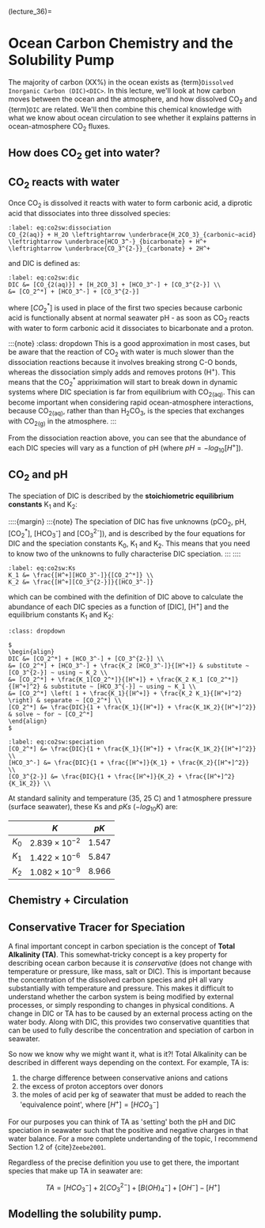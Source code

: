 (lecture_36)=
# Ocean Carbon Chemistry and the Solubility Pump

<!-- Reaction of CO2 with water.

pH dependence.

Conservative tracer(s) for the carbon system.

## Model Equations

DIC and TA tracers, C speciation calculation, pCO2 equilibration
 -->


The majority of carbon (XX%) in the ocean exists as {term}`Dissolved Inorganic Carbon (DIC)<DIC>`.
In this lecture, we'll look at how carbon moves between the ocean and the atmosphere, and how dissolved $\mathrm{CO_2}$ and {term}`DIC` are related.
We'll then combine this chemical knowledge with what we know about ocean circulation to see whether it explains patterns in ocean-atmosphere $\mathrm{CO_2}$ fluxes.

## How does $\mathrm{CO_2}$ get into water?

<!-- - Ideal gasses dissolve into water following Henry's Law ($K_0$)
- Sensitive to temperature
  - Think: what happens as water changes temperature?
  - Refer back to CO2 patterns.
- Calculate DIC concentration from pCO2 with only $K_0$ -->

## $\mathrm{CO_2}$ reacts with water


Once CO<sub>2</sub> is dissolved it reacts with water to form carbonic acid, a diprotic acid that dissociates into three dissolved species:

```{math}
:label: eq:co2sw:dissociation
CO_{2(aq)} + H_2O \leftrightarrow \underbrace{H_2CO_3}_{carbonic~acid} \leftrightarrow \underbrace{HCO_3^-}_{bicarbonate} + H^+ \leftrightarrow \underbrace{CO_3^{2-}}_{carbonate} + 2H^+
```

and DIC is defined as:

```{math}
:label: eq:co2sw:dic
DIC &= [CO_{2(aq)}] + [H_2CO_3] + [HCO_3^-] + [CO_3^{2-}] \\
&= [CO_2^*] + [HCO_3^-] + [CO_3^{2-}]
```

where $[CO_2^*]$ is used in place of the first two species because carbonic acid is functionally absent at normal seawater pH - as soon as CO<sub>2</sub> reacts with water to form carbonic acid it dissociates to bicarbonate and a proton.

:::{note}
:class: dropdown
This is a good approximation in most cases, but be aware that the reaction of CO<sub>2</sub> with water is much slower than the dissociation reactions because it involves breaking strong C-O bonds, whereas the dissociation simply adds and removes protons (H<sup>+</sup>).
This means that the CO<sub>2</sub><sup>*</sup> appriximation will start to break down in dynamic systems where DIC speciation is far from equilibrium with CO<sub>2(aq)</sub>.
This can become important when considering rapid ocean-atmosphere interactions, because CO<sub>2(aq)</sub>, rather than than H<sub>2</sub>CO<sub>3</sub>, is the species that exchanges with CO<sub>2(g)</sub> in the atmosphere.
::: 

From the dissociation reaction above, you can see that the abundance of each DIC species will vary as a function of pH (where $pH = -log_{10}[H^+]$).

<!-- - Reacts with water to form a weak **diprotic** acid, carbonic acid, which dissociates.
  - $\mathrm{CO_{2(aq)} + H_2O \leftrightarrow H_2CO_3 \leftrightarrow HCO_3^- + H^+ \leftrightarrow HCO_3^{2-} + 2H^+}$
- {term}`DIC` is the sum of the dissolved, C-containing species:
  - $\mathrm{DIC = [CO_{2(aq)}] + [H_2CO_3] + [HCO_3^-] + [CO_3^{2-}]}$
  - Square brackets denote concentration.
  - Units generally $\mathrm{\mu mol~kg^{-1}}$ - 'average' seawater has around $\mathrm{2100 \mu mol~kg^{-1}}$
- The abundance of each species is linked to the pH of seawater ($\mathrm{pH = -\log_{10}[H^+]}$)
  - Equilibrium constants
  - Calculate $HCO_3^-$ as a fn of DIC and pH.
  - Bjerrum Plot.
  - Approximate abundance of species in 'normal' seawater.
- Ks and Temp/Sal
  - drive changes in speciation - $\dv{DIC}{pCO_2}$ as a fn of T/S -->

## $\mathrm{CO_2}$ and pH

The speciation of DIC is described by the **stoichiometric equilibrium constants** K<sub>1</sub> and K<sub>2</sub>:

::::{margin}
:::{note}
The speciation of DIC has five unknowns (pCO<sub>2</sub>, pH, [CO<sub>2</sub><sup>*</sup>], [HCO<sub>3</sub><sup>-</sup>] and [CO<sub>3</sub><sup>2-</sup>]), and is described by the four equations for DIC and the speciation constants K<sub>0</sub>, K<sub>1</sub> and K<sub>2</sub>. This means that you need to know two of the unknowns to fully characterise DIC speciation.
:::
::::

```{math}
:label: eq:co2sw:Ks
K_1 &= \frac{[H^+][HCO_3^-]}{[CO_2^*]} \\
K_2 &= \frac{[H^+][CO_3^{2-}]}{[HCO_3^-]}
```

which can be combined with the definition of DIC above to calculate the abundance of each DIC species as a function of [DIC], [H<sup>+</sup>] and the equilibrium constants K<sub>1</sub> and K<sub>2</sub>:

```{admonition} Click to show $[CO_2^*]$ example.
:class: dropdown

$
\begin{align}
DIC &= [CO_2^*] + [HCO_3^-] + [CO_3^{2-}] \\
&= [CO_2^*] + [HCO_3^-] + \frac{K_2 [HCO_3^-]}{[H^+]} & substitute ~ [CO_3^{2-}] ~ using ~ K_2 \\
&= [CO_2^*] + \frac{K_1[CO_2^*]}{[H^+]} + \frac{K_2 K_1 [CO_2^*]}{[H^+]^2} & substitute ~ [HCO_3^{-}] ~ using ~ K_1 \\
&= [CO_2^*] \left( 1 + \frac{K_1}{[H^+]} + \frac{K_2 K_1}{[H^+]^2} \right) & separate ~ [CO_2^*] \\
[CO_2^*] &= \frac{DIC}{1 + \frac{K_1}{[H^+]} + \frac{K_1K_2}{[H^+]^2}} & solve ~ for ~ [CO_2^*]
\end{align}
$
```

```{math}
:label: eq:co2sw:speciation
[CO_2^*] &= \frac{DIC}{1 + \frac{K_1}{[H^+]} + \frac{K_1K_2}{[H^+]^2}} \\
[HCO_3^-] &= \frac{DIC}{1 + \frac{[H^+]}{K_1} + \frac{K_2}{[H^+]^2}} \\
[CO_3^{2-}] &= \frac{DIC}{1 + \frac{[H^+]}{K_2} + \frac{[H^+]^2}{K_1K_2}} \\
```

At standard salinity and temperature (35, 25 C) and 1 atmosphere pressure (surface seawater), these Ks and $pKs$ ($-log_{10}K$) are:

|       | $K$ | $pK$ |
|:------|-------|-------------|
| $K_0$ | $2.839 \times 10^{-2}$ | 1.547 |
| $K_1$ | $1.422 \times 10^{-6}$ | 5.847 |
| $K_2$ | $1.082 \times 10^{-9}$ | 8.966 |

<!-- - {term}`Ocean Acidification` -->

## Chemistry + Circulation

<!-- - Describe cycle:
  - Surface cooling & equilibration
  - downwelling & transport
  - upwelling & equilibration
  - {term}`Solubility Pump`
- How to calculate equilibration?
  - Need to know DIC and one other parameter...
  - above given pH - measure of the free positive ions that are the net results of multiple acid-base equilibria in the ocean.
    - Highly sensitive to T/S - i.e. not ideal because it is not _conservative_. -->

## Conservative Tracer for Speciation

A final important concept in carbon speciation is the concept of **Total Alkalinity (TA)**.
This somewhat-tricky concept is a key property for describing ocean carbon because it is *conservative* (does not change with temperature or pressure, like mass, salt or DIC).
This is important because the concentration of the dissolved carbon species and pH all vary substantially with temperature and pressure.
This makes it difficult to understand whether the carbon system is being modified by external processes, or simply responding to changes in physical conditions.
A change in DIC or TA has to be caused by an external process acting on the water body.
Along with DIC, this provides two conservative quantities that can be used to fully describe the concentration and speciation of carbon in seawater.

So now we know why we might want it, what is it?!
Total Alkalinity can be described in different ways depending on the context.
For example, TA is:
1. the charge difference between conservative anions and cations
2. the excess of proton acceptors over donors
3. the moles of acid per kg of seawater that must be added to reach the 'equivalence point', where $[H^+] = [HCO_3^-]$

For our purposes you can think of TA as 'setting' both the pH and DIC speciation in seawater such that the positive and negative charges in that water balance.
For a more complete undertanding of the topic, I recommend Section 1.2 of {cite}`Zeebe2001`.

Regardless of the precise definition you use to get there, the important species that make up TA in seawater are:

$$
TA = [HCO_3^-] + 2 [CO_3^{2-}] + [B(OH)_4^-] + [OH^-] - [H^+]
$$


<!-- {term}`Total Alkalinity`
- Describes the charge balance of seawater.
- Conservative, as includes positive and negative species.
- Useful second parameter for tracking C speciation.
- No analytical solution, but...
  - Show carbonate alkalinity approximations.
  - Mention carbon calculators that do it for you. -->

## Modelling the solubility pump.
<!-- - Go through model equations for a conservative tracer -->
